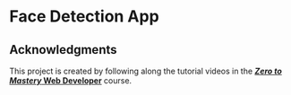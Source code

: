 # Face Detection App

## Acknowledgments

This project is created by following along the tutorial videos in the [***Zero to Mastery* Web Developer**][1] course.

<!-- Reference Links -->
[1]: https://academy.zerotomastery.io/p/complete-web-developer-zero-to-mastery
